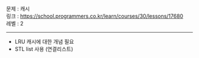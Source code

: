 문제 : 캐시
<br>
링크 : https://school.programmers.co.kr/learn/courses/30/lessons/17680
<br>
레벨 : 2

---

- LRU 캐시에 대한 개념 필요
- STL list 사용 (연결리스트)